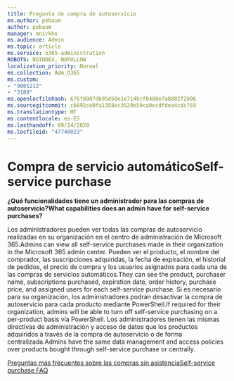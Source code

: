 ```yaml
---
title: Pregunta de compra de autoservicio
ms.author: pebaum
author: pebaum
manager: mnirkhe
ms.audience: Admin
ms.topic: article
ms.service: o365-administration
ROBOTS: NOINDEX, NOFOLLOW
localization_priority: Normal
ms.collection: Adm_O365
ms.custom:
- "9001212"
- "3189"
ms.openlocfilehash: 676f8807db95d50e1e714bcf0480e7a8802f2b06
ms.sourcegitcommit: c6692ce0fa1358ec3529e59ca0ecdfdea4cdc759
ms.translationtype: MT
ms.contentlocale: es-ES
ms.lasthandoff: 09/14/2020
ms.locfileid: "47740023"
---
```

# <a name="self-service-purchase"></a><span data-ttu-id="f0461-102">Compra de servicio automático</span><span class="sxs-lookup"><span data-stu-id="f0461-102">Self-service purchase</span></span>

<span data-ttu-id="f0461-103">**¿Qué funcionalidades tiene un administrador para las compras de autoservicio?**</span><span class="sxs-lookup"><span data-stu-id="f0461-103">**What capabilities does an admin have for self-service purchases?**</span></span>

<span data-ttu-id="f0461-104">Los administradores pueden ver todas las compras de autoservicio realizadas en su organización en el centro de administración de Microsoft 365.</span><span class="sxs-lookup"><span data-stu-id="f0461-104">Admins can view all self-service purchases made in their organization in the Microsoft 365 admin center.</span></span> <span data-ttu-id="f0461-105">Pueden ver el producto, el nombre del comprador, las suscripciones adquiridas, la fecha de expiración, el historial de pedidos, el precio de compra y los usuarios asignados para cada una de las compras de servicios automáticos.</span><span class="sxs-lookup"><span data-stu-id="f0461-105">They can see the product, purchaser name, subscriptions purchased, expiration date, order history, purchase price, and assigned users for each self-service purchase.</span></span>  <span data-ttu-id="f0461-106">Si es necesario para su organización, los administradores podrán desactivar la compra de autoservicio para cada producto mediante PowerShell.</span><span class="sxs-lookup"><span data-stu-id="f0461-106">If required for their organization, admins will be able to turn off self-service purchasing on a per-product basis via PowerShell.</span></span>  <span data-ttu-id="f0461-107">Los administradores tienen las mismas directivas de administración y acceso de datos que los productos adquiridos a través de la compra de autoservicio o de forma centralizada.</span><span class="sxs-lookup"><span data-stu-id="f0461-107">Admins have the same data management and access policies over products bought through self-service purchase or centrally.</span></span>

[<span data-ttu-id="f0461-108">Preguntas más frecuentes sobre las compras sin asistencia</span><span class="sxs-lookup"><span data-stu-id="f0461-108">Self-service purchase FAQ</span></span>](https://aka.ms/self-service-purchase-faq)

